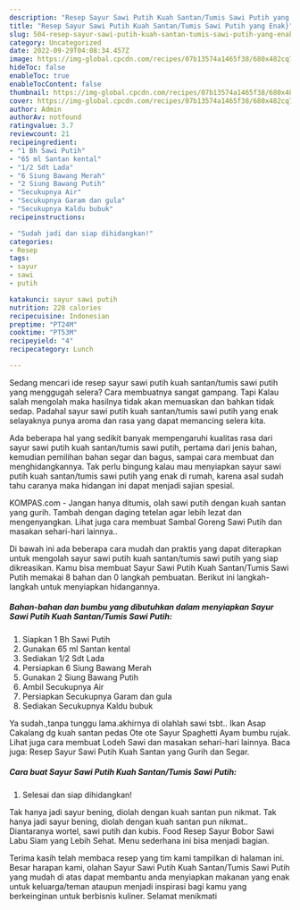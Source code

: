 ```yaml
---
description: "Resep Sayur Sawi Putih Kuah Santan/Tumis Sawi Putih yang Enak}"
title: "Resep Sayur Sawi Putih Kuah Santan/Tumis Sawi Putih yang Enak}"
slug: 504-resep-sayur-sawi-putih-kuah-santan-tumis-sawi-putih-yang-enak
category: Uncategorized
date: 2022-09-29T04:08:34.457Z
image: https://img-global.cpcdn.com/recipes/07b13574a1465f38/680x482cq70/sayur-sawi-putih-kuah-santantumis-sawi-putih-foto-resep-utama.jpg
hideToc: false
enableToc: true
enableTocContent: false
thumbnail: https://img-global.cpcdn.com/recipes/07b13574a1465f38/680x482cq70/sayur-sawi-putih-kuah-santantumis-sawi-putih-foto-resep-utama.jpg
cover: https://img-global.cpcdn.com/recipes/07b13574a1465f38/680x482cq70/sayur-sawi-putih-kuah-santantumis-sawi-putih-foto-resep-utama.jpg
author: Admin
authorAv: notfound
ratingvalue: 3.7
reviewcount: 21
recipeingredient:
- "1 Bh Sawi Putih"
- "65 ml Santan kental"
- "1/2 Sdt Lada"
- "6 Siung Bawang Merah"
- "2 Siung Bawang Putih"
- "Secukupnya Air"
- "Secukupnya Garam dan gula"
- "Secukupnya Kaldu bubuk"
recipeinstructions:

- "Sudah jadi dan siap dihidangkan!"
categories:
- Resep
tags:
- sayur
- sawi
- putih

katakunci: sayur sawi putih 
nutrition: 228 calories
recipecuisine: Indonesian
preptime: "PT24M"
cooktime: "PT53M"
recipeyield: "4"
recipecategory: Lunch

---
```



Sedang mencari ide resep sayur sawi putih kuah santan/tumis sawi putih yang menggugah selera? Cara membuatnya sangat gampang. Tapi Kalau salah mengolah maka hasilnya tidak akan memuaskan dan bahkan tidak sedap. Padahal sayur sawi putih kuah santan/tumis sawi putih yang enak selayaknya punya aroma dan rasa yang dapat memancing selera kita.


Ada beberapa hal yang sedikit banyak mempengaruhi kualitas rasa dari sayur sawi putih kuah santan/tumis sawi putih, pertama dari jenis bahan, kemudian pemilihan bahan segar dan bagus, sampai cara membuat dan menghidangkannya. Tak perlu bingung kalau mau menyiapkan sayur sawi putih kuah santan/tumis sawi putih yang enak di rumah, karena asal sudah tahu caranya maka hidangan ini dapat menjadi sajian spesial.

KOMPAS.com - Jangan hanya ditumis, olah sawi putih dengan kuah santan yang gurih. Tambah dengan daging tetelan agar lebih lezat dan mengenyangkan. Lihat juga cara membuat Sambal Goreng Sawi Putih dan masakan sehari-hari lainnya..


Di bawah ini ada beberapa cara mudah dan praktis yang dapat diterapkan untuk mengolah sayur sawi putih kuah santan/tumis sawi putih yang siap dikreasikan. Kamu bisa membuat Sayur Sawi Putih Kuah Santan/Tumis Sawi Putih memakai 8 bahan dan 0 langkah pembuatan. Berikut ini langkah-langkah untuk menyiapkan hidangannya.

<!--inarticleads1-->

##### Bahan-bahan dan bumbu yang dibutuhkan dalam menyiapkan Sayur Sawi Putih Kuah Santan/Tumis Sawi Putih:

1. Siapkan 1 Bh Sawi Putih
1. Gunakan 65 ml Santan kental
1. Sediakan 1/2 Sdt Lada
1. Persiapkan 6 Siung Bawang Merah
1. Gunakan 2 Siung Bawang Putih
1. Ambil Secukupnya Air
1. Persiapkan Secukupnya Garam dan gula
1. Sediakan Secukupnya Kaldu bubuk


Ya sudah.,tanpa tunggu lama.akhirnya di olahlah sawi tsbt.. Ikan Asap Cakalang dg kuah santan pedas Ote ote Sayur Spaghetti Ayam bumbu rujak. Lihat juga cara membuat Lodeh Sawi dan masakan sehari-hari lainnya. Baca juga: Resep Sayur Sawi Putih Kuah Santan yang Gurih dan Segar. 

<!--inarticleads2-->

##### Cara buat Sayur Sawi Putih Kuah Santan/Tumis Sawi Putih:


1. Selesai dan siap dihidangkan!

Tak hanya jadi sayur bening, diolah dengan kuah santan pun nikmat. Tak hanya jadi sayur bening, diolah dengan kuah santan pun nikmat.. Diantaranya wortel, sawi putih dan kubis. Food Resep Sayur Bobor Sawi Labu Siam yang Lebih Sehat. Menu sederhana ini bisa menjadi bagian. 

Terima kasih telah membaca resep yang tim kami tampilkan di halaman ini. Besar harapan kami, olahan Sayur Sawi Putih Kuah Santan/Tumis Sawi Putih yang mudah di atas dapat membantu anda menyiapkan makanan yang enak untuk keluarga/teman ataupun menjadi inspirasi bagi kamu yang berkeinginan untuk berbisnis kuliner. Selamat menikmati
